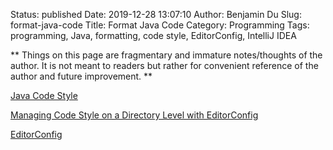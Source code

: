 Status: published
Date: 2019-12-28 13:07:10
Author: Benjamin Du
Slug: format-java-code
Title: Format Java Code
Category: Programming
Tags: programming, Java, formatting, code style, EditorConfig, IntelliJ IDEA

**
Things on this page are fragmentary and immature notes/thoughts of the author.
It is not meant to readers but rather for convenient reference of the author and future improvement.
**

[Java Code Style](https://dev.xwiki.org/xwiki/bin/view/Community/CodeStyle/JavaCodeStyle/)


[Managing Code Style on a Directory Level with EditorConfig](https://blog.jetbrains.com/idea/2019/06/managing-code-style-on-a-directory-level-with-editorconfig/)


[EditorConfig](https://editorconfig.org/)
